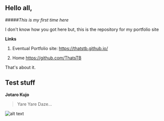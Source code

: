 ## Hello all,

#####*This is my first time here*

I don't know how you got here but, 
this is the repository for my portfolio site


**Links**

1. Eventual Portfolio site: https://thatstb.github.io/

1. Home <https://github.com/ThatsTB>

That's about it.


## Test stuff

**Jotaro Kujo**
> Yare Yare Daze...

![alt text](https://vignette.wikia.nocookie.net/jjba/images/3/31/Jotaro4Manga.png/revision/latest/scale-to-width-down/270?cb=20170226053822)
